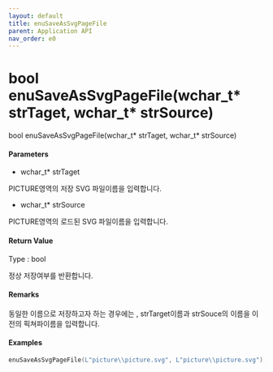 ```yaml
---
layout: default
title: enuSaveAsSvgPageFile
parent: Application API
nav_order: e0
---
```

# bool enuSaveAsSvgPageFile\(wchar\_t\* strTaget, wchar\_t\* strSource\)

bool enuSaveAsSvgPageFile\(wchar\_t\* strTaget, wchar\_t\* strSource\)

#### Parameters

* wchar\_t\* strTaget

PICTURE영역의 저장 SVG 파일이름을 입력합니다.

* wchar\_t\* strSource

PICTURE영역의 로드된 SVG 파일이름을 입력합니다.

#### Return Value

Type : bool

정상 저장여부를 반환합니다.

#### Remarks

동일한 이름으로 저장하고자 하는 경우에는 , strTarget이름과 strSouce의 이름을 이전의 픽쳐파이름을 입력합니다.

#### Examples

```cpp
enuSaveAsSvgPageFile(L"picture\\picture.svg", L"picture\\picture.svg");
```



